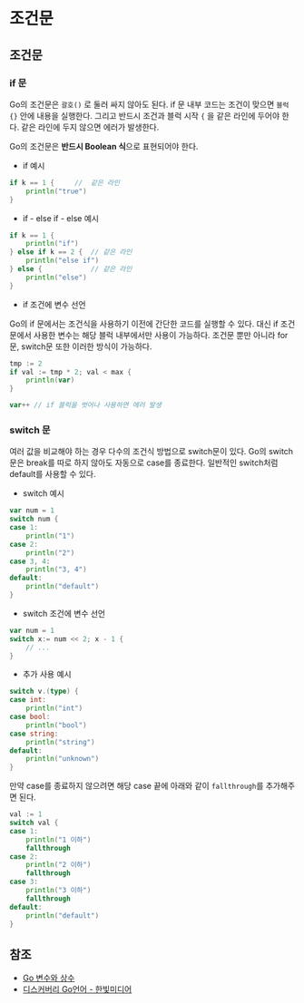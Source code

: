 # 조건문

## 조건문

### if 문

Go의 조건문은 `괄호()` 로 둘러 싸지 않아도 된다. if 문 내부 코드는 조건이 맞으면 `블럭{}` 안에 내용을 실행한다.
그리고 반드시 조건과 블럭 시작 `{` 을 같은 라인에 두어야 한다. 같은 라인에 두지 않으면 에러가 발생한다.
<br>

Go의 조건문은 **반드시 Boolean 식**으로 표현되어야 한다.

- if 예시

```go
if k == 1 {		// 	같은 라인
	println("true")
}
```

- if - else if - else 예시

```go
if k == 1 {
	println("if")
} else if k == 2 {	// 같은 라인
	println("else if")
} else {			// 같은 라인
	println("else")
}
``` 	

- if 조건에 변수 선언

Go의 if 문에서는 조건식을 사용하기 이전에 간단한 코드를 실행할 수 있다. 
대신 if 조건문에서 사용한 변수는 해당 블럭 내부에서만 사용이 가능하다. 
조건문 뿐만 아니라 for문, switch문  또한 이러한 방식이 가능하다.

```go
tmp := 2
if val := tmp * 2; val < max {
	println(var)
}

var++ // if 블럭을 벗어나 사용하면 에러 발생
```

### switch 문

여러 값을 비교해야 하는 경우 다수의 조건식 방법으로 switch문이 있다. 
Go의 switch문은 break를 따로 하지 않아도 자동으로 case를 종료한다. 
일반적인 switch처럼 default를 사용할 수 있다.

- switch 예시

```go
var num = 1
switch num {
case 1:
	println("1")
case 2:
	println("2")
case 3, 4:
	println("3, 4")
default:
	println("default")
}
```

- switch 조건에 변수 선언

```go
var num = 1
switch x:= num << 2; x - 1 {
	// ...
}
```

- 추가 사용 예시

```go
switch v.(type) {
case int:
	println("int")
case bool:
	println("bool")
case string:
	println("string")
default:
	println("unknown")
}
```

만약 case를 종료하지 않으려면 해당 case 끝에 아래와 같이 `fallthrough`를 추가해주면 된다.

```go
val := 1
switch val {
case 1:
	println("1 이하")
	fallthrough
case 2:
	println("2 이하")
	fallthrough
case 3:
	println("3 이하")
	fallthrough
default:
	println("default")
}
```

## 참조

- [Go 변수와 상수](http://golang.site/go/article/4-Go-%EB%B3%80%EC%88%98%EC%99%80-%EC%83%81%EC%88%98)
- [디스커버리 Go언어 - 한빛미디어](https://www.hanbit.co.kr/store/books/look.php?p_code=B5279497767)

